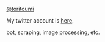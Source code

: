 [@toritoumi](https://github.com/toritoumi/)

My twitter account is [here](https://twitter.com/toritoumii). 

bot, scraping, image processing, etc.
<!---
toritoumi/toritoumi is a ✨ special ✨ repository because its `README.md` (this file) appears on your GitHub profile.
You can click the Preview link to take a look at your changes.
--->
